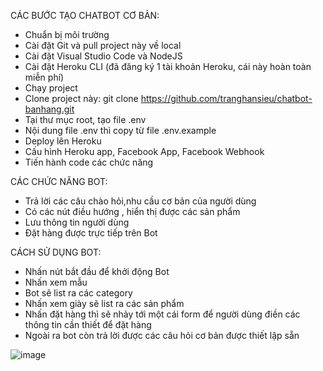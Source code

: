CÁC BƯỚC TẠO CHATBOT CƠ BẢN:
- Chuẩn bị môi trường
- Cài đặt Git và pull project này về local
- Cài đặt Visual Studio Code và NodeJS
- Cài đặt Heroku CLI (đã đăng ký 1 tài khoản Heroku, cái này hoàn toàn miễn phí)
- Chạy project
- Clone project này: git clone https://github.com/tranghansieu/chatbot-banhang.git
- Tại thư mục root, tạo file .env
- Nội dung file .env thì copy từ file .env.example
- Deploy lên Heroku
- Cấu hình Heroku app, Facebook App, Facebook Webhook
- Tiến hành code các chức năng

CÁC CHỨC NĂNG BOT:
- Trả lời các câu chào hỏi,nhu cầu cơ bản của người dùng
- Có các nút điều hướng , hiển thị được các sản phẩm
- Lưu thông tin người dùng
- Đặt hàng được trực tiếp trên Bot

CÁCH SỬ DỤNG BOT:
- Nhấn nút bắt đầu để khởi động Bot
- Nhấn xem mẫu
- Bot sẽ list ra các category
- Nhấn xem giày sẽ list ra các sản phẩm
- Nhấn đặt hàng thì sẽ nhảy tới một cái form để người dùng điền các thông tin cần thiết để đặt hàng
- Ngoài ra bot còn trả lời được các câu hỏi cơ bản được thiết lập sẵn


![image](https://user-images.githubusercontent.com/89024641/131147462-62f5290d-c8d5-4068-a7f8-26e36cc9bc4b.png)



